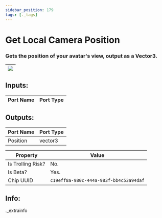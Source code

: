 ```yaml
---
sidebar_position: 179
tags: [._tags]
---
```


# Get Local Camera Position


### Gets the position of your avatar's view, output as a Vector3.

| ![](https://images-ext-2.discordapp.net/external/MPmIaQzlEPmgGWlgi-WxBBXt0Bjv_zWPkg1y1f_sy3s/https/www.recroomcircuits.com/image/circuit/absolute-value?width=206&height=108) |
|-----|

## Inputs:
| Port Name | Port Type |
|-----------|-----------|

## Outputs:
| Port Name | Port Type |
|-----------|-----------|
| Position | vector3 | 

| Property  | Value |
|-------------------|-----------|
| Is Trolling Risk? | No. |
| Is Beta? | Yes. |
| Chip UUID | `c19eff8a-980c-444a-983f-bb4c53a94daf` |

## Info:
._extrainfo